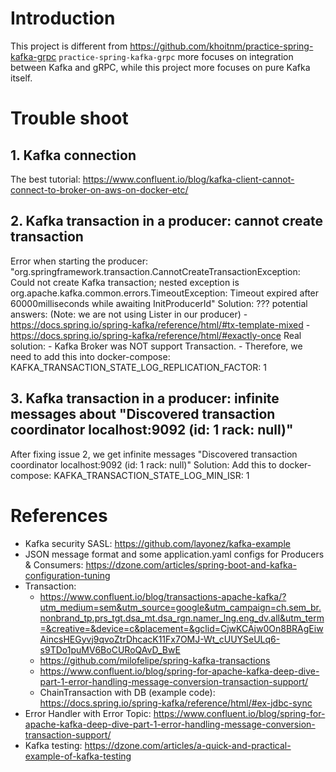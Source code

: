 # Introduction
This project is different from https://github.com/khoitnm/practice-spring-kafka-grpc
`practice-spring-kafka-grpc` more focuses on integration between Kafka and gRPC, while this project more focuses on pure Kafka itself.

# Trouble shoot
## 1. Kafka connection
The best tutorial: https://www.confluent.io/blog/kafka-client-cannot-connect-to-broker-on-aws-on-docker-etc/

## 2. Kafka transaction in a producer: cannot create transaction
Error when starting the producer: "org.springframework.transaction.CannotCreateTransactionException: Could not create Kafka transaction; nested exception is org.apache.kafka.common.errors.TimeoutException: Timeout expired after 60000milliseconds while awaiting InitProducerId"
Solution: ???
    potential answers: (Note: we are not using Lister in our producer)
     - https://docs.spring.io/spring-kafka/reference/html/#tx-template-mixed
     - https://docs.spring.io/spring-kafka/reference/html/#exactly-once
    Real solution: 
    - Kafka Broker was NOT support Transaction.
    - Therefore, we need to add this into docker-compose: KAFKA_TRANSACTION_STATE_LOG_REPLICATION_FACTOR: 1
    
## 3. Kafka transaction in a producer: infinite messages about "Discovered transaction coordinator localhost:9092 (id: 1 rack: null)"
After fixing issue 2, we get infinite messages "Discovered transaction coordinator localhost:9092 (id: 1 rack: null)"
Solution:
    Add this to docker-compose: KAFKA_TRANSACTION_STATE_LOG_MIN_ISR: 1
    
# References
- Kafka security SASL: https://github.com/layonez/kafka-example
- JSON message format and some application.yaml configs for Producers & Consumers: https://dzone.com/articles/spring-boot-and-kafka-configuration-tuning
- Transaction:
  - https://www.confluent.io/blog/transactions-apache-kafka/?utm_medium=sem&utm_source=google&utm_campaign=ch.sem_br.nonbrand_tp.prs_tgt.dsa_mt.dsa_rgn.namer_lng.eng_dv.all&utm_term=&creative=&device=c&placement=&gclid=CjwKCAjw0On8BRAgEiwAincsHEGyvj9qvoZtrDhcacK11Fx7OMJ-Wt_cUUYSeULq6-s9TDo1puMV6BoCURoQAvD_BwE 
  - https://github.com/milofelipe/spring-kafka-transactions
  - https://www.confluent.io/blog/spring-for-apache-kafka-deep-dive-part-1-error-handling-message-conversion-transaction-support/
  - ChainTransaction with DB (example code): https://docs.spring.io/spring-kafka/reference/html/#ex-jdbc-sync
- Error Handler with Error Topic: https://www.confluent.io/blog/spring-for-apache-kafka-deep-dive-part-1-error-handling-message-conversion-transaction-support/  
- Kafka testing: https://dzone.com/articles/a-quick-and-practical-example-of-kafka-testing
  